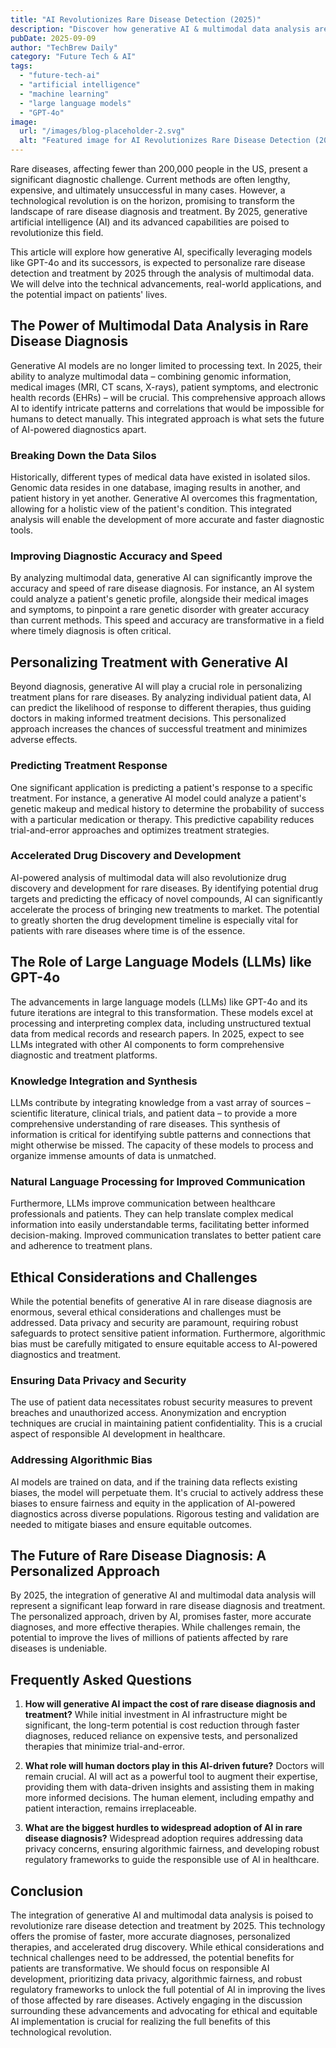 ```yaml
---
title: "AI Revolutionizes Rare Disease Detection (2025)"
description: "Discover how generative AI & multimodal data analysis are personalizing rare disease detection & treatment in 2025. Learn about AI, machine learning, and large language models in medical diagnostics.  Read now!"
pubDate: 2025-09-09
author: "TechBrew Daily"
category: "Future Tech & AI"
tags:
  - "future-tech-ai"
  - "artificial intelligence"
  - "machine learning"
  - "large language models"
  - "GPT-4o"
image:
  url: "/images/blog-placeholder-2.svg"
  alt: "Featured image for AI Revolutionizes Rare Disease Detection (2025)"
---
```


Rare diseases, affecting fewer than 200,000 people in the US, present a significant diagnostic challenge.  Current methods are often lengthy, expensive, and ultimately unsuccessful in many cases. However, a technological revolution is on the horizon, promising to transform the landscape of rare disease diagnosis and treatment. By 2025, generative artificial intelligence (AI) and its advanced capabilities are poised to revolutionize this field.

This article will explore how generative AI, specifically leveraging models like GPT-4o and its successors, is expected to personalize rare disease detection and treatment by 2025 through the analysis of multimodal data.  We will delve into the technical advancements, real-world applications, and the potential impact on patients' lives.

##  The Power of Multimodal Data Analysis in Rare Disease Diagnosis

Generative AI models are no longer limited to processing text.  In 2025, their ability to analyze multimodal data – combining genomic information, medical images (MRI, CT scans, X-rays), patient symptoms, and electronic health records (EHRs) – will be crucial. This comprehensive approach allows AI to identify intricate patterns and correlations that would be impossible for humans to detect manually.  This integrated approach is what sets the future of AI-powered diagnostics apart.

###  Breaking Down the Data Silos

Historically, different types of medical data have existed in isolated silos.  Genomic data resides in one database, imaging results in another, and patient history in yet another.  Generative AI overcomes this fragmentation, allowing for a holistic view of the patient's condition. This integrated analysis will enable the development of more accurate and faster diagnostic tools.

###  Improving Diagnostic Accuracy and Speed

By analyzing multimodal data, generative AI can significantly improve the accuracy and speed of rare disease diagnosis.  For instance, an AI system could analyze a patient's genetic profile, alongside their medical images and symptoms, to pinpoint a rare genetic disorder with greater accuracy than current methods.  This speed and accuracy are transformative in a field where timely diagnosis is often critical.


##  Personalizing Treatment with Generative AI

Beyond diagnosis, generative AI will play a crucial role in personalizing treatment plans for rare diseases. By analyzing individual patient data, AI can predict the likelihood of response to different therapies, thus guiding doctors in making informed treatment decisions.  This personalized approach increases the chances of successful treatment and minimizes adverse effects.

###  Predicting Treatment Response

One significant application is predicting a patient's response to a specific treatment.  For instance, a generative AI model could analyze a patient's genetic makeup and medical history to determine the probability of success with a particular medication or therapy.  This predictive capability reduces trial-and-error approaches and optimizes treatment strategies.

###  Accelerated Drug Discovery and Development

AI-powered analysis of multimodal data will also revolutionize drug discovery and development for rare diseases.  By identifying potential drug targets and predicting the efficacy of novel compounds, AI can significantly accelerate the process of bringing new treatments to market.  The potential to greatly shorten the drug development timeline is especially vital for patients with rare diseases where time is of the essence.


##  The Role of Large Language Models (LLMs) like GPT-4o

The advancements in large language models (LLMs) like GPT-4o and its future iterations are integral to this transformation.  These models excel at processing and interpreting complex data, including unstructured textual data from medical records and research papers.  In 2025, expect to see LLMs integrated with other AI components to form comprehensive diagnostic and treatment platforms.

###  Knowledge Integration and Synthesis

LLMs contribute by integrating knowledge from a vast array of sources – scientific literature, clinical trials, and patient data – to provide a more comprehensive understanding of rare diseases.  This synthesis of information is critical for identifying subtle patterns and connections that might otherwise be missed.  The capacity of these models to process and organize immense amounts of data is unmatched.

###  Natural Language Processing for Improved Communication

Furthermore, LLMs improve communication between healthcare professionals and patients. They can help translate complex medical information into easily understandable terms, facilitating better informed decision-making.  Improved communication translates to better patient care and adherence to treatment plans.


##  Ethical Considerations and Challenges

While the potential benefits of generative AI in rare disease diagnosis are enormous, several ethical considerations and challenges must be addressed.  Data privacy and security are paramount, requiring robust safeguards to protect sensitive patient information.  Furthermore, algorithmic bias must be carefully mitigated to ensure equitable access to AI-powered diagnostics and treatment.

###  Ensuring Data Privacy and Security

The use of patient data necessitates robust security measures to prevent breaches and unauthorized access.  Anonymization and encryption techniques are crucial in maintaining patient confidentiality.  This is a crucial aspect of responsible AI development in healthcare.

###  Addressing Algorithmic Bias

AI models are trained on data, and if the training data reflects existing biases, the model will perpetuate them.  It's crucial to actively address these biases to ensure fairness and equity in the application of AI-powered diagnostics across diverse populations.  Rigorous testing and validation are needed to mitigate biases and ensure equitable outcomes.


##  The Future of Rare Disease Diagnosis: A Personalized Approach

By 2025, the integration of generative AI and multimodal data analysis will represent a significant leap forward in rare disease diagnosis and treatment. The personalized approach, driven by AI, promises faster, more accurate diagnoses, and more effective therapies.  While challenges remain, the potential to improve the lives of millions of patients affected by rare diseases is undeniable.


## Frequently Asked Questions

1. **How will generative AI impact the cost of rare disease diagnosis and treatment?**  While initial investment in AI infrastructure might be significant, the long-term potential is cost reduction through faster diagnoses, reduced reliance on expensive tests, and personalized therapies that minimize trial-and-error.

2. **What role will human doctors play in this AI-driven future?**  Doctors will remain crucial. AI will act as a powerful tool to augment their expertise, providing them with data-driven insights and assisting them in making more informed decisions. The human element, including empathy and patient interaction, remains irreplaceable.

3. **What are the biggest hurdles to widespread adoption of AI in rare disease diagnosis?**  Widespread adoption requires addressing data privacy concerns, ensuring algorithmic fairness, and developing robust regulatory frameworks to guide the responsible use of AI in healthcare.


## Conclusion

The integration of generative AI and multimodal data analysis is poised to revolutionize rare disease detection and treatment by 2025.  This technology offers the promise of faster, more accurate diagnoses, personalized therapies, and accelerated drug discovery.  While ethical considerations and technical challenges need to be addressed, the potential benefits for patients are transformative.  We should focus on responsible AI development, prioritizing data privacy, algorithmic fairness, and robust regulatory frameworks to unlock the full potential of AI in improving the lives of those affected by rare diseases.  Actively engaging in the discussion surrounding these advancements and advocating for ethical and equitable AI implementation is crucial for realizing the full benefits of this technological revolution.